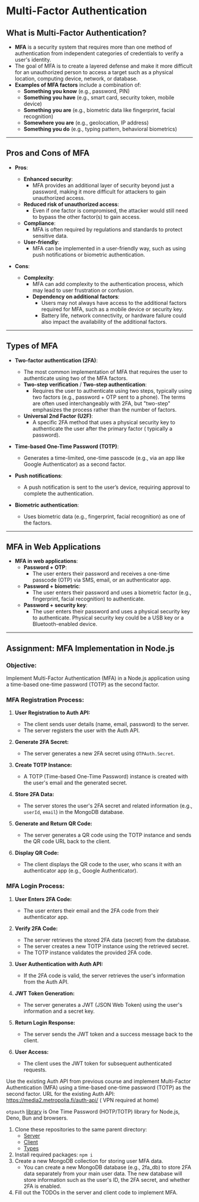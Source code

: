 # Multi-Factor Authentication

## What is Multi-Factor Authentication?

* **MFA** is a security system that requires more than one method of authentication from independent categories of
  credentials to verify a user's identity.
* The goal of MFA is to create a layered defense and make it more difficult for an unauthorized person to access a
  target such as a physical location, computing device, network, or database.
* **Examples of MFA factors** include a combination of:
    * **Something you know** (e.g., password, PIN)
    * **Something you have** (e.g., smart card, security token, mobile device)
    * **Something you are** (e.g., biometric data like fingerprint, facial recognition)
    * **Somewhere you are** (e.g., geolocation, IP address)
    * **Something you do** (e.g., typing pattern, behavioral biometrics)

---

## Pros and Cons of MFA

* **Pros**:
    * **Enhanced security**:
        * MFA provides an additional layer of security beyond just a password, making it more difficult for attackers to
          gain unauthorized access.
    * **Reduced risk of unauthorized access**:
        * Even if one factor is compromised, the attacker would still need to bypass the other factor(s) to gain access.
    * **Compliance**:
        * MFA is often required by regulations and standards to protect sensitive data.
    * **User-friendly**:
        * MFA can be implemented in a user-friendly way, such as using push notifications or biometric authentication.

* **Cons**:
    * **Complexity**:
        * MFA can add complexity to the authentication process, which may lead to user frustration or confusion.
        * **Dependency on additional factors**:
            * Users may not always have access to the additional factors required for MFA, such as a mobile device or
              security key.
            * Battery life, network connectivity, or hardware failure could also impact the availability of the
              additional factors.

---

## Types of MFA

* **Two-factor authentication (2FA)**:
    * The most common implementation of MFA that requires the user to authenticate using two of the MFA factors.
    * **Two-step verification** / **Two-step authentication**:
        * Requires the user to authenticate using two steps, typically using two factors (e.g., password + OTP sent to a
          phone). The terms are often used interchangeably with 2FA, but "two-step" emphasizes the process rather than
          the number of factors.
    * **Universal 2nd Factor (U2F)**:
        * A specific 2FA method that uses a physical security key to authenticate the user after the primary factor (
          typically a password).

* **Time-based One-Time Password (TOTP)**:
    * Generates a time-limited, one-time passcode (e.g., via an app like Google Authenticator) as a second factor.

* **Push notifications**:
    * A push notification is sent to the user’s device, requiring approval to complete the authentication.

* **Biometric authentication**:
    * Uses biometric data (e.g., fingerprint, facial recognition) as one of the factors.

---

## MFA in Web Applications

* **MFA in web applications**:
    * **Password + OTP**:
        * The user enters their password and receives a one-time passcode (OTP) via SMS, email, or an authenticator app.
    * **Password + biometric**:
        * The user enters their password and uses a biometric factor (e.g., fingerprint, facial recognition) to
          authenticate.
    * **Password + security key**:
        * The user enters their password and uses a physical security key to authenticate. Physical security key could
          be a USB key or a Bluetooth-enabled device.

---

## Assignment: MFA Implementation in Node.js

### Objective:

Implement Multi-Factor Authentication (MFA) in a Node.js application using a time-based one-time password (TOTP) as the
second factor.

### MFA Registration Process:

1. **User Registration to Auth API:**
    - The client sends user details (name, email, password) to the server.
    - The server registers the user with the Auth API.

2. **Generate 2FA Secret:**
    - The server generates a new 2FA secret using `OTPAuth.Secret`.

3. **Create TOTP Instance:**
    - A TOTP (Time-based One-Time Password) instance is created with the user's email and the generated secret.

4. **Store 2FA Data:**
    - The server stores the user's 2FA secret and related information (e.g., `userId`, `email`) in the MongoDB database.

5. **Generate and Return QR Code:**

    - The server generates a QR code using the TOTP instance and sends the QR code URL back to the client.

6. **Display QR Code:**

    - The client displays the QR code to the user, who scans it with an authenticator app (e.g., Google Authenticator).

### MFA Login Process:

1. **User Enters 2FA Code:**

    - The user enters their email and the 2FA code from their authenticator app.

2. **Verify 2FA Code:**

    - The server retrieves the stored 2FA data (secret) from the database.
    - The server creates a new TOTP instance using the retrieved secret.
    - The TOTP instance validates the provided 2FA code.

3. **User Authentication with Auth API:**

    - If the 2FA code is valid, the server retrieves the user's information from the Auth API.

4. **JWT Token Generation:**

    - The server generates a JWT (JSON Web Token) using the user's information and a secret key.

5. **Return Login Response:**

    - The server sends the JWT token and a success message back to the client.

6. **User Access:**

    - The client uses the JWT token for subsequent authenticated requests.

Use the existing Auth API from previous course and implement Multi-Factor Authentication (MFA) using a time-based
one-time password (TOTP) as the second factor. URL for the existing Auth API: https://media2.metropolia.fi/auth-api/ (
VPN required at home)

`otpauth` [library](https://www.npmjs.com/package/otpauth) is One Time Password (HOTP/TOTP) library for Node.js, Deno,
Bun and browsers.

1. Clone these repositories to the same parent directory:
    * [Server](https://github.com/ilkkamtk/MFA-starter)
    * [Client](https://github.com/ilkkamtk/MFA-client-starter)
    * [Types](https://github.com/ilkkamtk/hybrid-types)
2. Install required packages: `npm i`
3. Create a new MongoDB collection for storing user MFA data.
    * You can create a new MongoDB database (e.g., 2fa_db) to store 2FA data separately from your main user data. The
      new database will store information such as the user's ID, the 2FA secret, and whether 2FA is enabled.
4. Fill out the TODOs in the server and client code to implement MFA.


